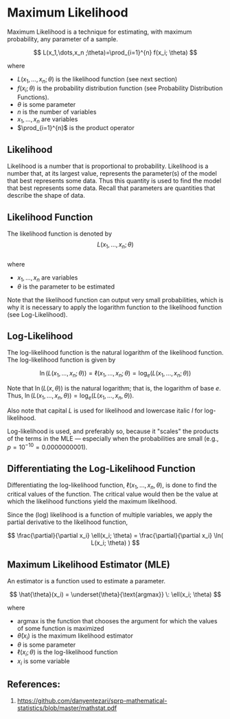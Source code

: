 # Maximum Likelihood

Maximum Likelihood is a technique for estimating, with maximum probability, any parameter of a sample.

$$ L(x_1,\dots,x_n ;\theta)=\prod_{i=1}^{n} f(x_i; \theta) $$  

where  

- $L(x_1, \dots, x_n; \theta)$ is the likelihood function (see next section)
- $f(x_i; \theta)$ is the probability distribution function (see Probability Distribution Functions).
- $\theta$ is some parameter
- $n$ is the number of variables
- $x_1, \dots, x_n$ are variables
- $\prod_{i=1}^{n}$ is the product operator

## Likelihood

Likelihood is a number that is proportional to probability. Likelihood is a number that, at its largest value, represents the parameter(s) of the model that best represents some data. Thus this quantity is used to find the model that best represents some data. Recall that parameters are quantities that describe the shape of data.

## Likelihood Function

The likelihood function is denoted by  
$$ L(x_1, \dots, x_n; \theta) $$  
where  

- $x_1, \dots, x_n$ are variables
- $\theta$ is the parameter to be estimated

Note that the likelihood function can output very small probabilities, which is why it is necessary to apply the logarithm function to the likelihood function (see Log-Likelihood).

## Log-Likelihood

The log-likelihood function is the natural logarithm of the likelihood function. The log-likelihood function is given by

$$ \ln(L(x_1, \dots, x_n; \theta)) = \ell(x_1, \dots, x_n; \theta) = \log_{e} ( L(x_1, \dots, x_n; \theta) ) $$

Note that $\ln(L(x, \theta))$ is the natural logarithm; that is, the logarithm of base $e$. Thus, $\ln(L(x_1, \dots, x_n, \theta)) = \log_{e} ( L(x_1, \dots, x_n, \theta) )$.

Also note that capital $L$ is used for likelihood and lowercase italic $l$ for log-likelihood.

Log-likelihood is used, and preferably so, because it "scales" the products of the terms in the MLE — especially when the probabilities are small (e.g., $p = 10^{-10} = 0.0000000001$).

## Differentiating the Log-Likelihood Function

Differentiating the log-likelihood function, $\ell(x_1, \dots, x_n, \theta)$, is done to find the critical values of the function. The critical value would then be the value at which the likelihood functions yield the maximum likelihood.

Since the (log) likelihood is a function of multiple variables, we apply the partial derivative to the likelihood function,

$$ \frac{\partial}{\partial x_i} \ell(x_i; \theta) = \frac{\partial}{\partial x_i} \ln( L(x_i; \theta) ) $$

## Maximum Likelihood Estimator (MLE)

An estimator is a function used to estimate a parameter.

$$ \hat{\theta}(x_i) = \underset{\theta}{\text{argmax}} \: \ell(x_i; \theta) $$

where

- $\text{argmax}$ is the function that chooses the argument for which the values of some function is maximized
- $\hat{\theta}(x_i)$ is the maximum likelihood estimator
- $\theta$ is some parameter
- $\ell(x_i; \theta)$ is the log-likelihood function
- $x_i$ is some variable

## References:

1. https://github.com/danyentezari/sprp-mathematical-statistics/blob/master/mathstat.pdf